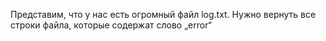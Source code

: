 Представим, что у нас есть огромный файл log.txt. Нужно вернуть все строки файла, которые содержат слово „error“